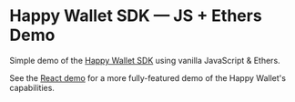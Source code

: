# Happy Wallet SDK — JS + Ethers Demo

Simple demo of the [Happy Wallet SDK][sdk] using vanilla JavaScript & Ethers.

[sdk]: https://docs.happy.tech/sdk

See the [React demo](../react) for a more fully-featured demo of the Happy Wallet's capabilities.
